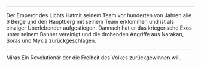 
---
Der Emperor des Lichts
Hatmit seinem Team vor hunderten von Jahren alle 6 Berge und den Hauptberg mit seinem Team erklommen und ist als einziger Überlebender aufgestiegen.
Dannach hat er das kriegerische Exos unter seinem Banner vereinigt und die drohenden Angriffe aus Narakan, Soras und Myxia zurückgeschlagen.


---
Miras
Ein Revolutionär der die Freiheit des Volkes zurückgewinnen will.